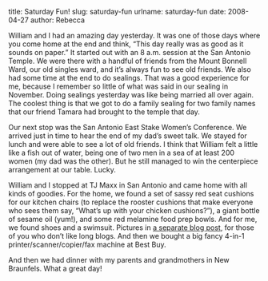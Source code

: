 title: Saturday Fun!
slug: saturday-fun
urlname: saturday-fun
date: 2008-04-27
author: Rebecca

William and I had an amazing day yesterday. It was one of those days where you
come home at the end and think, &ldquo;This day really was as good as it sounds
on paper.&rdquo; It started out with an 8 a.m. session at the San Antonio
Temple. We were there with a handful of friends from the Mount Bonnell Ward, our
old singles ward, and it&#x02bc;s always fun to see old friends. We also had
some time at the end to do sealings. That was a good experience for me, because
I remember so little of what was said in our sealing in November. Doing sealings
yesterday was like being married all over again. The coolest thing is that we
got to do a family sealing for two family names that our friend Tamara had
brought to the temple that day.

Our next stop was the San Antonio East Stake Women&#x02bc;s Conference. We
arrived just in time to hear the end of my dad&#x02bc;s sweet talk. We stayed
for lunch and were able to see a lot of old friends. I think that William felt a
little like a fish out of water, being one of two men in a sea of at least 200
women (my dad was the other). But he still managed to win the centerpiece
arrangement at our table. Lucky.

William and I stopped at TJ Maxx in San Antonio and came home with all kinds of
goodies. For the home, we found a set of sassy red seat cushions for our kitchen
chairs (to replace the rooster cushions that make everyone who sees them say,
&ldquo;What&#x02bc;s up with your chicken cushions?&rdquo;), a giant bottle of
sesame oil (yum!), and some red melamine food prep bowls. And for me, we found
shoes and a swimsuit. Pictures in [a separate blog post][a], for those of you
who don&#x02bc;t like long blogs. And then we bought a big fancy 4-in-1
printer/scanner/copier/fax machine at Best Buy.

And then we had dinner with my parents and grandmothers in New Braunfels. What a
great day!

[a]: {filename}/2008-04-27-shoes-glorious-shoes.md
